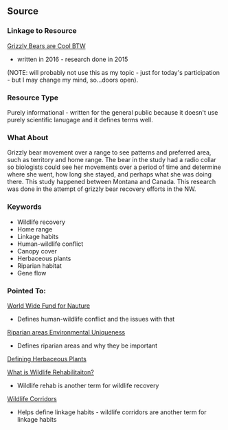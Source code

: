 ## Source

### Linkage to Resource

[Grizzly Bears are Cool BTW](https://blog.nature.org/science/2016/10/19/follow-grizzly-understanding-bear-movements-northwest/)
- written in 2016 - research done in 2015

(NOTE: will probably not use this as my topic - just for today's participation - but I may change my mind, so...doors open).

### Resource Type
Purely informational - written for the general public because it doesn't use purely scientific lanugage and it defines terms well.

### What About

Grizzly bear movement over a range to see patterns and preferred area, such as territory and home range. The bear in the study had a radio collar so biologists could see her movements over a period of time and determine where she went, how long she stayed, and perhaps what she was doing there. This study happened between Montana and Canada. This research was done in the attempt of grizzly bear recovery efforts in the NW.

### Keywords
- Wildlife recovery
- Home range
- Linkage habits
- Human-wildlife conflict
- Canopy cover
- Herbaceous plants
- Riparian habitat
- Gene flow

### Pointed To:
[World Wide Fund for Nauture](https://wwf.panda.org/our_work/wildlife/problems/human_animal_conflict/)
- Defines human-wildlife conflict and the issues with that

[Riparian areas Environmental Uniqueness](https://www.nrcs.usda.gov/wps/portal/nrcs/detail/national/technical/?cid=nrcs143_014199)
- Defines riparian areas and why they be important

[Defining Herbaceous Plants](https://www.thespruce.com/what-are-herbaceous-plants-2131063)

[What is Wildlife Rehabilitaiton?](https://www.paws.org/wildlife/center/rehabilitation/)
- Wildlife rehab is another term for wildlife recovery

[Wildlife Corridors](https://en.wikipedia.org/wiki/Wildlife_corridor)
- Helps define linkage habits - wildlife corridors are another term for linkage habits
